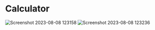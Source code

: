 # Calculator

![Screenshot 2023-08-08 123158](https://github.com/kunal7216/Calculator/assets/112888767/d2a9b228-85ef-49fd-babe-fc8cf2320ca4)
![Screenshot 2023-08-08 123236](https://github.com/kunal7216/Calculator/assets/112888767/019d1ff8-44f6-45c0-b1f6-18a7be7d6406)
